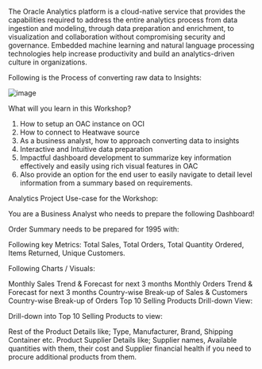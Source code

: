 The Oracle Analytics platform is a cloud-native service that provides the capabilities required to address the entire analytics process from data ingestion and modeling, through data preparation and enrichment, to visualization and collaboration without compromising security and governance. Embedded machine learning and natural language processing technologies help increase productivity and build an analytics-driven culture in organizations.

Following is the Process of converting raw data to Insights:

![image](https://user-images.githubusercontent.com/90479726/133066693-501215b3-b0fc-4d7e-87a9-25755130e51c.png)

What will you learn in this Workshop?

1. How to setup an OAC instance on OCI
2. How to connect to Heatwave source
3. As a business analyst, how to approach converting data to insights
4. Interactive and Intuitive data preparation
5. Impactful dashboard development to summarize key information effectively and easily using rich visual features in OAC
6. Also provide an option for the end user to easily navigate to detail level information from a summary based on requirements.



Analytics Project Use-case for the Workshop: 

You are a Business Analyst who needs to prepare the following Dashboard!

Order Summary needs to be prepared for 1995 with:

Following key Metrics: Total Sales, Total Orders, Total Quantity Ordered, Items Returned, Unique Customers.

Following Charts / Visuals:

Monthly Sales Trend & Forecast for next 3 months
Monthly Orders Trend & Forecast for next 3 months
Country-wise Break-up of Sales & Customers
Country-wise Break-up of Orders
Top 10 Selling Products
Drill-down View:

Drill-down into Top 10 Selling Products to view:

Rest of the Product Details like; Type, Manufacturer, Brand, Shipping Container etc.
Product Supplier Details like; Supplier names, Available quantities with them, their cost and Supplier financial health if you need to procure additional products from them.
